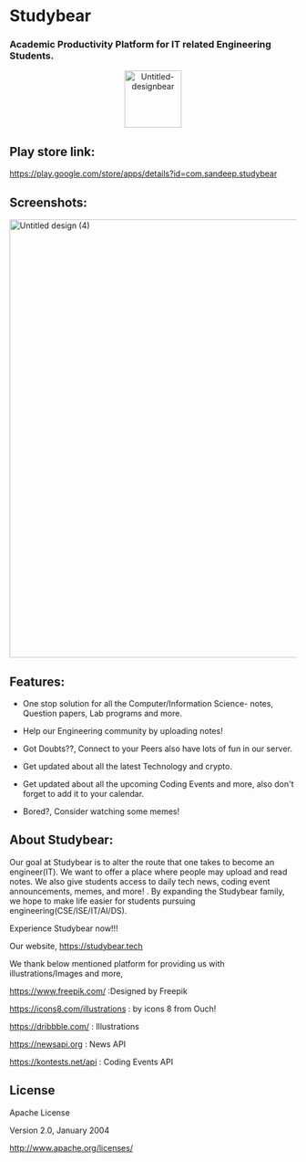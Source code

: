 # Studybear

### Academic Productivity Platform for IT related Engineering Students.

<p align="center">
<img width="100" src="https://i.postimg.cc/tCmSznBP/Study-Bear.png" align="center" alt="Untitled-designbear" allign="center" border="0">
</p>

## Play store link:

https://play.google.com/store/apps/details?id=com.sandeep.studybear

## Screenshots:

<img width="768" alt="Untitled design (4)" src="https://user-images.githubusercontent.com/90695071/187695349-1898f4b7-6a8a-4211-a4de-2e75c8a06531.png">

## Features:

* One stop solution for all the Computer/Information Science- notes, Question papers, Lab programs and more. 

* Help our Engineering community by uploading notes!

* Got Doubts??, Connect to your Peers also have lots of fun in our server.

* Get updated about all the latest Technology and crypto.

* Get updated about all the upcoming Coding Events and more, also don't forget to add it to your calendar.

* Bored?, Consider watching some memes!

## About Studybear:

Our goal at Studybear is to alter the route that one takes to become an engineer(IT). We want to offer a place where people may upload and read notes. We also give students access to daily tech news, coding event announcements, memes, and more! . By expanding the Studybear family, we hope to make life easier for students pursuing engineering(CSE/ISE/IT/AI/DS).

Experience Studybear now!!!

Our website,
https://studybear.tech

We thank below mentioned platform for providing us with illustrations/Images and more,

https://www.freepik.com/ :Designed by Freepik

https://icons8.com/illustrations : by icons 8 from Ouch!

https://dribbble.com/ : Illustrations

https://newsapi.org : News API 

https://kontests.net/api : Coding Events API

## License

 Apache License
 
 Version 2.0, January 2004
 
 http://www.apache.org/licenses/

